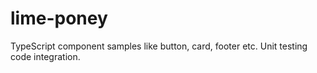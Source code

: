 # lime-poney

TypeScript component samples like button, card, footer etc.
Unit testing code integration.
